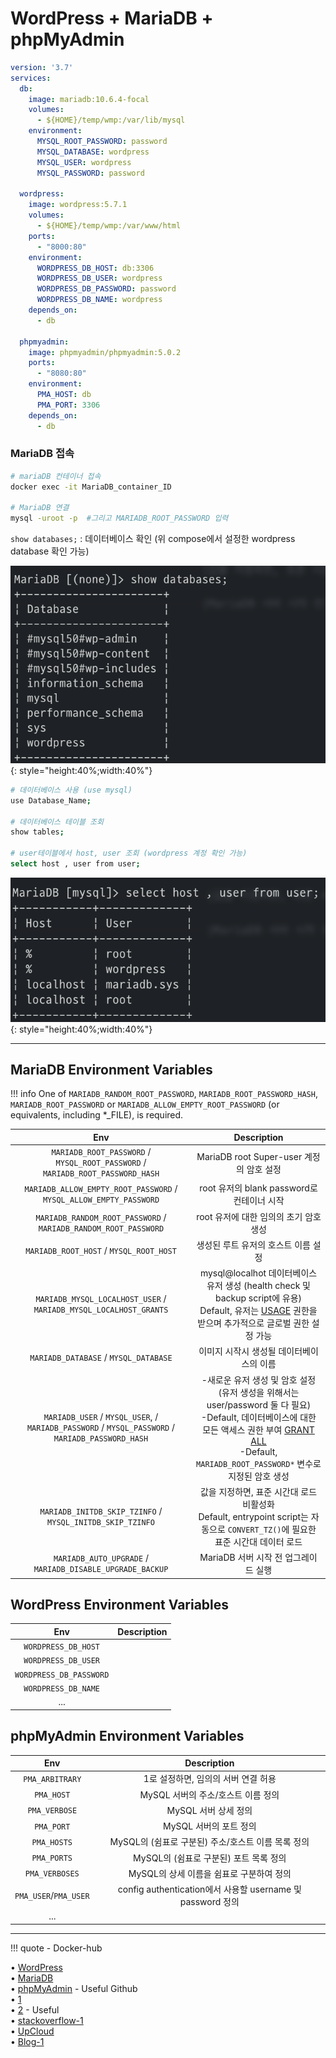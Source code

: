 # WordPress + MariaDB + phpMyAdmin

``` yaml title="docker-compose.yml"
version: '3.7'
services:
  db:
    image: mariadb:10.6.4-focal
    volumes:
      - ${HOME}/temp/wmp:/var/lib/mysql
    environment:
      MYSQL_ROOT_PASSWORD: password
      MYSQL_DATABASE: wordpress
      MYSQL_USER: wordpress
      MYSQL_PASSWORD: password

  wordpress:
    image: wordpress:5.7.1
    volumes:
      - ${HOME}/temp/wmp:/var/www/html
    ports:
      - "8000:80"
    environment:
      WORDPRESS_DB_HOST: db:3306
      WORDPRESS_DB_USER: wordpress
      WORDPRESS_DB_PASSWORD: password
      WORDPRESS_DB_NAME: wordpress
    depends_on:
      - db

  phpmyadmin:
    image: phpmyadmin/phpmyadmin:5.0.2
    ports:
      - "8080:80"
    environment:
      PMA_HOST: db
      PMA_PORT: 3306
    depends_on:
      - db
```

### MariaDB 접속
```bash
# mariaDB 컨테이너 접속
docker exec -it MariaDB_container_ID

# MariaDB 연결
mysql -uroot -p  #그리고 MARIADB_ROOT_PASSWORD 입력
```

`show databases;` : 데이터베이스 확인 (위 compose에서 설정한 wordpress database 확인 가능)

![1](../images/running-1.png){: style="height:40%;width:40%"}

``` bash
# 데이터베이스 사용 (use mysql)
use Database_Name;

# 데이터베이스 테이블 조회
show tables;

# user테이블에서 host, user 조회 (wordpress 계정 확인 가능)
select host , user from user;
```
![2](../images/running-2.png){: style="height:40%;width:40%"}

---
## MariaDB Environment Variables
!!! info
    One of `MARIADB_RANDOM_ROOT_PASSWORD`, `MARIADB_ROOT_PASSWORD_HASH`, `MARIADB_ROOT_PASSWORD` or `MARIADB_ALLOW_EMPTY_ROOT_PASSWORD` (or equivalents, including *_FILE), is required.

|    Env    |    Description
| :-----------: | :-----------: |
| `MARIADB_ROOT_PASSWORD` / `MYSQL_ROOT_PASSWORD` / `MARIADB_ROOT_PASSWORD_HASH`                   |MariaDB root Super-user 계정의 암호 설정
| `MARIADB_ALLOW_EMPTY_ROOT_PASSWORD` / `MYSQL_ALLOW_EMPTY_PASSWORD`                               |root 유저의 blank password로 컨테이너 시작
| `MARIADB_RANDOM_ROOT_PASSWORD` / `MARIADB_RANDOM_ROOT_PASSWORD`                                  |root 유저에 대한 임의의 초기 암호 생성
| `MARIADB_ROOT_HOST` / `MYSQL_ROOT_HOST`                                                          |생성된 루트 유저의 호스트 이름 설정
| `MARIADB_MYSQL_LOCALHOST_USER` / `MARIADB_MYSQL_LOCALHOST_GRANTS`                                |mysql@localhot 데이터베이스 유저 생성 (health check 및 backup script에 유용)<div> Default, 유저는 [USAGE](https://mariadb.com/kb/en/grant/#the-usage-privilege) 권한을 받으며 추가적으로 글로벌 권한 설정 가능
| `MARIADB_DATABASE` / `MYSQL_DATABASE`                                                            |이미지 시작시 생성될 데이터베이스의 이름
| `MARIADB_USER` / `MYSQL_USER`, / `MARIADB_PASSWORD` / `MYSQL_PASSWORD` / `MARIADB_PASSWORD_HASH` |-새로운 유저 생성 및 암호 설정 (유저 생성을 위해서는 user/password 둘 다 필요)<div>-Default, 데이터베이스에 대한 모든 액세스 권한 부여 [GRANT ALL](https://mariadb.com/kb/en/grant/#the-all-privileges-privilege)<div>-Default, `MARIADB_ROOT_PASSWORD*` 변수로 지정된 암호 생성
| `MARIADB_INITDB_SKIP_TZINFO` / `MYSQL_INITDB_SKIP_TZINFO`                                        |값을 지정하면, 표준 시간대 로드 비활성화<div>Default, entrypoint script는 자동으로 `CONVERT_TZ()`에 필요한 표준 시간대 데이터 로드
| `MARIADB_AUTO_UPGRADE` / `MARIADB_DISABLE_UPGRADE_BACKUP`                                        |MariaDB 서버 시작 전 업그레이드 실행

## WordPress Environment Variables
|    Env    |    Description
| :-----------: | :-----------: |
| `WORDPRESS_DB_HOST`       |
| `WORDPRESS_DB_USER`       |
| `WORDPRESS_DB_PASSWORD`   |
| `WORDPRESS_DB_NAME`       |
| ...       |

## phpMyAdmin Environment Variables
|    Env    |    Description
| :-----------: | :-----------: |
| `PMA_ARBITRARY`       | 1로 설정하면, 임의의 서버 연결 허용
| `PMA_HOST`            | MySQL 서버의 주소/호스트 이름 정의
| `PMA_VERBOSE`         | MySQL 서버 상세 정의
| `PMA_PORT`            | MySQL 서버의 포트 정의
| `PMA_HOSTS`           | MySQL의 (쉼표로 구분된) 주소/호스트 이름 목록 정의
| `PMA_PORTS`           | MySQL의 (쉼표로 구분된) 포트 목록 정의
| `PMA_VERBOSES`        | MySQL의 상세 이름을 쉼표로 구분하여 정의
| `PMA_USER`/`PMA_USER` | config authentication에서 사용할 username 및 password 정의
| ...                   |




---
!!! quote
    - Docker-hub<div>
        • [WordPress](https://hub.docker.com/_/wordpress)<div>
        • [MariaDB](https://hub.docker.com/_/mariadb)<div>
        • [phpMyAdmin](https://hub.docker.com/_/phpmyadmin)
    - Useful Github<div>
        • [1](https://github.com/docker/awesome-compose/blob/master/official-documentation-samples/wordpress/README.md)<div>
        • [2](https://github.com/docker/awesome-compose/tree/master/wordpress-mysql)
    - Useful <div>
        • [stackoverflow-1](https://stackoverflow.com/questions/47844377/how-can-i-create-a-volume-for-the-current-user-home-directory-in-docker-compose)<div>
        • [UpCloud](https://upcloud.com/resources/tutorials/deploy-wordpress-with-docker-compose)<div>
        • [Blog-1](https://velog.io/@willneedme/docker-%EC%82%AC%EC%9A%A9%ED%95%98%EA%B8%B04-with-dokcer-compose-mariadb-mysql)<div>

